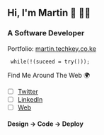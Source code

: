## Hi, I'm Martin 👋 :man_technologist:
### A Software Developer
 
 Portfolio: [martin.techkey.co.ke](https://www.martin.techkey.co.ke)
 
     while(!(suceed = try()));
     
  Find Me Around The Web :earth_africa:
  - [ ] [Twitter](https://twitter.com/martinnjoz)
  - [ ] [LinkedIn](https://www.linkedin.com/in/martinnjoz/)
  - [ ] [Web](www.martin.techkey.co.ke)

####   **Design -> Code -> Deploy**
<!--
**martinjoz/martinjoz** is a ✨ _special_ ✨ repository because its `README.md` (this file) appears on your GitHub profile.

Here are some ideas to get you started:

- 🔭 I’m currently working on ...
- 🌱 I’m currently learning ...
- 👯 I’m looking to collaborate on ...
- 🤔 I’m looking for help with ...
- 💬 Ask me about ...
- 📫 How to reach me: ...
- 😄 Pronouns: ...
- ⚡ Fun fact: ...
-->
